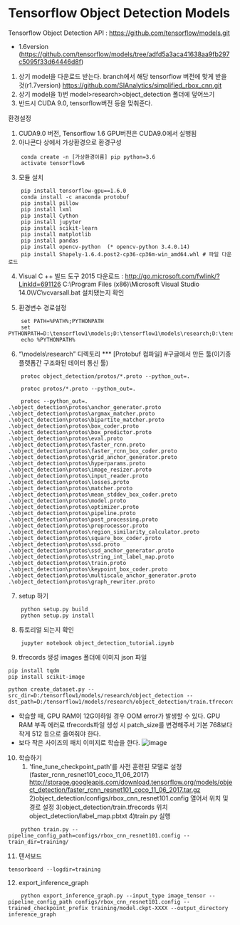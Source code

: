 # Tensorflow Object Detection Models

Tensorflow Object Detection API : https://github.com/tensorflow/models.git
  - 1.6version (https://github.com/tensorflow/models/tree/adfd5a3aca41638aa9fb297c5095f33d64446d8f)
 1) 상기 model을 다운로드 받는다. branch에서 해당 tensorflow 버전에 맞게 받을 것(r1.7version)
 https://github.com/SIAnalytics/simplified_rbox_cnn.git 
 2) 상기 model을 1)번 model>research>object_detection 폴더에 덮어쓰기
 3) 반드시 CUDA 9.0, tensorflow버전 등을 맞춰준다.
 
환경설정
1. CUDA9.0 버전,  Tensorflow 1.6 GPU버전은 CUDA9.0에서 실행됨
2. 아나콘다 상에서 가상환경으로 환경구성
```
	conda create -n [가상환경이름] pip python=3.6
	activate tensorflow6
```
3. 모듈 설치
```
	pip install tensorflow-gpu==1.6.0
	conda install -c anaconda protobuf
	pip install pillow
	pip install lxml
	pip install Cython
	pip install jupyter
	pip install scikit-learn
	pip install matplotlib
	pip install pandas
	pip install opencv-python  (* opencv-python 3.4.0.14)
	pip install Shapely-1.6.4.post2-cp36-cp36m-win_amd64.whl # 파일 다운로드
```	
4. Visual C ++ 빌드 도구 2015 다운로드 : http://go.microsoft.com/fwlink/?LinkId=691126
	C:\Program Files (x86)\Microsoft Visual Studio 14.0\VC\vcvarsall.bat 설치됐는지 확인

5. 환경변수 경로설정
```
	set PATH=%PATH%;PYTHONPATH
	set PYTHONPATH=D:\tensorflow1\models;D:\tensorflow1\models\research;D:\tensorflow1\models\research\slim;D:\tensorflow1\models\research\object_detection;D:\tensorflow1\models\research\object_detection\slim
	echo %PYTHONPATH%
```
6. “\models\research” 디렉토리  *** [Protobuf 컴파일] #구글에서 만든 툴(이기종 플랫폼간 구조화된 데이터 통신 툴)
```
	protoc object_detection/protos/*.proto --python_out=.

	protoc protos/*.proto --python_out=.

	protoc --python_out=. .\object_detection\protos\anchor_generator.proto .\object_detection\protos\argmax_matcher.proto .\object_detection\protos\bipartite_matcher.proto .\object_detection\protos\box_coder.proto .\object_detection\protos\box_predictor.proto .\object_detection\protos\eval.proto .\object_detection\protos\faster_rcnn.proto .\object_detection\protos\faster_rcnn_box_coder.proto .\object_detection\protos\grid_anchor_generator.proto .\object_detection\protos\hyperparams.proto .\object_detection\protos\image_resizer.proto .\object_detection\protos\input_reader.proto .\object_detection\protos\losses.proto .\object_detection\protos\matcher.proto .\object_detection\protos\mean_stddev_box_coder.proto .\object_detection\protos\model.proto .\object_detection\protos\optimizer.proto .\object_detection\protos\pipeline.proto .\object_detection\protos\post_processing.proto .\object_detection\protos\preprocessor.proto .\object_detection\protos\region_similarity_calculator.proto .\object_detection\protos\square_box_coder.proto .\object_detection\protos\ssd.proto .\object_detection\protos\ssd_anchor_generator.proto .\object_detection\protos\string_int_label_map.proto .\object_detection\protos\train.proto .\object_detection\protos\keypoint_box_coder.proto .\object_detection\protos\multiscale_anchor_generator.proto .\object_detection\protos\graph_rewriter.proto
```
7. setup 하기
```
	python setup.py build
	python setup.py install
```
8. 튜토리얼 되는지 확인
```
	jupyter notebook object_detection_tutorial.ipynb
```
9. tfrecords 생성
	images 폴더에 이미지
	json 파일
```
pip install tqdm
pip install scikit-image

python create_dataset.py --src_dir=D:/tensorflow1/models/research/object_detection --dst_path=D:/tensorflow1/models/research/object_detection/train.tfrecords
```
- 학습할 때, GPU RAM이 12G이하일 경우 OOM error가 발생할 수 있다. GPU RAM 부족 에러로 tfrecords파일 생성 시 patch_size를 변경해주서 기본 768보다 작게 512 등으로 줄여줘야 한다.
- 보다 작은 사이즈의 패치 이미지로 학습을 한다.
![image](http:)
10. 학습하기
	1) 'fine_tune_checkpoint_path'를 사전 훈련된 모델로 설정 (faster_rcnn_resnet101_coco_11_06_2017)
	http://storage.googleapis.com/download.tensorflow.org/models/object_detection/faster_rcnn_resnet101_coco_11_06_2017.tar.gz
	2)object_detection/configs/rbox_cnn_resnet101.config 열어서 위치 및 경로 설정
	3)object_detection/train.tfrecords 위치
	object_detection/label_map.pbtxt
	4)train.py 실행
```
	python train.py --pipeline_config_path=configs/rbox_cnn_resnet101.config --train_dir=training/
```
11. 텐서보드
```
tensorboard --logdir=training
```
12. export_inference_graph
```
	python export_inference_graph.py --input_type image_tensor --pipeline_config_path configs/rbox_cnn_resnet101.config --trained_checkpoint_prefix training/model.ckpt-XXXX --output_directory inference_graph
```

